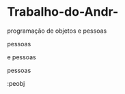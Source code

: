 # Trabalho-do-Andr-
programação de objetos e pessoas
 

 


 

 

 pessoas
 

 


 

 

 e pessoas
 

 


 

 

 pessoas
 

 


 

 

 :peobj